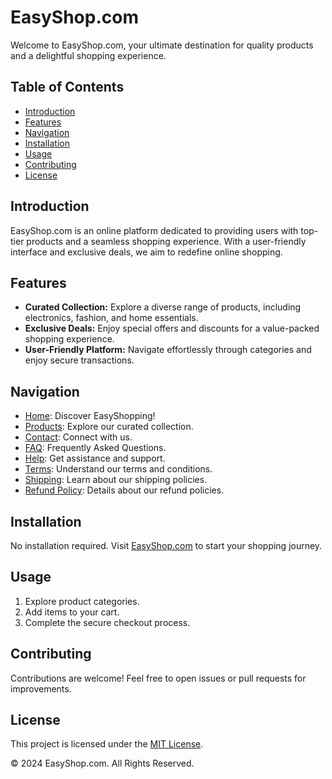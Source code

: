 # EasyShop.com

Welcome to EasyShop.com, your ultimate destination for quality products and a delightful shopping experience.

## Table of Contents
- [Introduction](#introduction)
- [Features](#features)
- [Navigation](#navigation)
- [Installation](#installation)
- [Usage](#usage)
- [Contributing](#contributing)
- [License](#license)

## Introduction

EasyShop.com is an online platform dedicated to providing users with top-tier products and a seamless shopping experience. With a user-friendly interface and exclusive deals, we aim to redefine online shopping.

## Features

- **Curated Collection:** Explore a diverse range of products, including electronics, fashion, and home essentials.
- **Exclusive Deals:** Enjoy special offers and discounts for a value-packed shopping experience.
- **User-Friendly Platform:** Navigate effortlessly through categories and enjoy secure transactions.

## Navigation

- [Home](index.html): Discover EasyShopping!
- [Products](product.html): Explore our curated collection.
- [Contact](contact.html): Connect with us.
- [FAQ](faq.html): Frequently Asked Questions.
- [Help](help.html): Get assistance and support.
- [Terms](terms.html): Understand our terms and conditions.
- [Shipping](shipping.html): Learn about our shipping policies.
- [Refund Policy](refund.html): Details about our refund policies.

## Installation

No installation required. Visit [EasyShop.com](https://the-user-python.github.io/Test/) to start your shopping journey.

## Usage

1. Explore product categories.
2. Add items to your cart.
3. Complete the secure checkout process.

## Contributing

Contributions are welcome! Feel free to open issues or pull requests for improvements.

## License

This project is licensed under the [MIT License](LICENSE).

&copy; 2024 EasyShop.com. All Rights Reserved.
